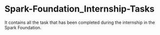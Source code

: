 # Spark-Foundation_Internship-Tasks
It contains all the task that has been completed during the internship in the Spark Foundation.
